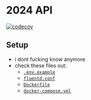 # 2024 API
[![codecov](https://codecov.io/gh/5DigitWorldCup/2024API/graph/badge.svg?token=BNHSM55AJZ)](https://codecov.io/gh/5DigitWorldCup/2024API)
## Setup
- i dont fucking know anymore
- check these files out: 
  - [`.env.example`](.env.example)
  - [`fluentd.conf`](fluentd.conf)
  - [`Dockerfile`](Dockerfile)
  - [`docker-compose.yml`](docker-compose.yml)
